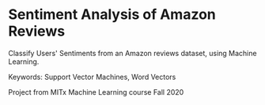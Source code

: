 # Sentiment Analysis of Amazon Reviews

Classify Users' Sentiments from an Amazon reviews dataset, using Machine Learning.

Keywords: Support Vector Machines, Word Vectors 

Project from MITx Machine Learning course Fall 2020
